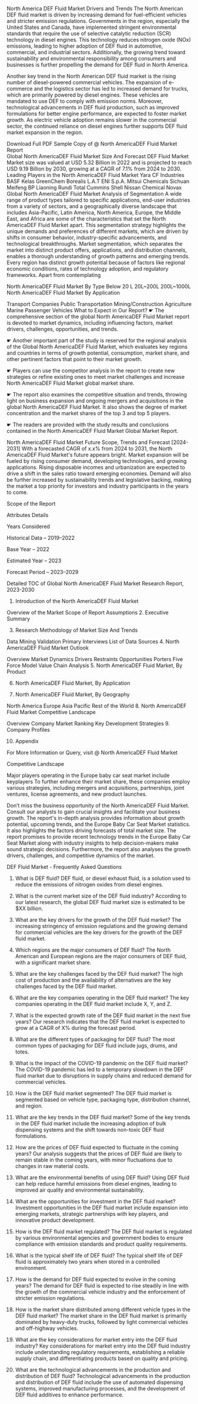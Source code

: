 North America DEF Fluid Market Drivers and Trends
The North American DEF fluid market is driven by increasing demand for fuel-efficient vehicles and stricter emission regulations. Governments in the region, especially the United States and Canada, have implemented stringent environmental standards that require the use of selective catalytic reduction (SCR) technology in diesel engines. This technology reduces nitrogen oxide (NOx) emissions, leading to higher adoption of DEF fluid in automotive, commercial, and industrial sectors. Additionally, the growing trend toward sustainability and environmental responsibility among consumers and businesses is further propelling the demand for DEF fluid in North America.

Another key trend in the North American DEF fluid market is the rising number of diesel-powered commercial vehicles. The expansion of e-commerce and the logistics sector has led to increased demand for trucks, which are primarily powered by diesel engines. These vehicles are mandated to use DEF to comply with emission norms. Moreover, technological advancements in DEF fluid production, such as improved formulations for better engine performance, are expected to foster market growth. As electric vehicle adoption remains slower in the commercial sector, the continued reliance on diesel engines further supports DEF fluid market expansion in the region.

Download Full PDF Sample Copy of @ North AmericaDEF Fluid Market Report  
Global North AmericaDEF Fluid Market Size And Forecast
DEF Fluid Market Market size was valued at USD 5.32 Billion in 2022 and is projected to reach USD 9.19 Billion by 2030, growing at a CAGR of 7.1% from 2024 to 2030.
Leading Players in the North AmericaDEF Fluid Market
Yara
CF Industries
BASF
Kelas
GreenChem
Borealis L.A.T
ENI S.p.A.
Mitsui Chemicals
Sichuan Meifeng
BP
Liaoning Rundi
Total
Cummins
Shell
Nissan Chemical
Novax
Global North AmericaDEF Fluid Market Analysis of Segmentation
A wide range of product types tailored to specific applications, end-user industries from a variety of sectors, and a geographically diverse landscape that includes Asia-Pacific, Latin America, North America, Europe, the Middle East, and Africa are some of the characteristics that set the North AmericaDEF Fluid Market apart. This segmentation strategy highlights the unique demands and preferences of different markets, which are driven by shifts in consumer behavior, industry-specific advancements, and technological breakthroughs. Market segmentation, which separates the market into distinct product offers, applications, and distribution channels, enables a thorough understanding of growth patterns and emerging trends. Every region has distinct growth potential because of factors like regional economic conditions, rates of technology adoption, and regulatory frameworks. Apart from contemplating

North AmericaDEF Fluid Market By Type
Below 20 L
20L~200L
200L~1000L
North AmericaDEF Fluid Market By Application

Transport Companies
Public Transportation
Mining/Construction
Agriculture
Marine
Passenger Vehicles
What to Expect in Our Report?
☛ The comprehensive section of the global North AmericaDEF Fluid Market report is devoted to market dynamics, including influencing factors, market drivers, challenges, opportunities, and trends.

☛ Another important part of the study is reserved for the regional analysis of the Global North AmericaDEF Fluid Market, which evaluates key regions and countries in terms of growth potential, consumption, market share, and other pertinent factors that point to their market growth.

☛ Players can use the competitor analysis in the report to create new strategies or refine existing ones to meet market challenges and increase North AmericaDEF Fluid Market global market share.

☛ The report also examines the competitive situation and trends, throwing light on business expansion and ongoing mergers and acquisitions in the global North AmericaDEF Fluid Market. It also shows the degree of market concentration and the market shares of the top 3 and top 5 players.

☛ The readers are provided with the study results and conclusions contained in the North AmericaDEF Fluid Market Global Market Report.

North AmericaDEF Fluid Market Future Scope, Trends and Forecast [2024-2031]
With a forecasted CAGR of x.x% from 2024 to 2031, the North AmericaDEF Fluid Market's future appears bright. Market expansion will be fueled by rising consumer demand, developing technologies, and growing applications. Rising disposable incomes and urbanization are expected to drive a shift in the sales ratio toward emerging economies. Demand will also be further increased by sustainability trends and legislative backing, making the market a top priority for investors and industry participants in the years to come.

Scope of the Report

Attributes Details

Years Considered

Historical Data – 2019–2022

Base Year – 2022

Estimated Year – 2023

Forecast Period – 2023–2029

Detailed TOC of Global North AmericaDEF Fluid Market Research Report, 2023-2030
1. Introduction of the North AmericaDEF Fluid Market

Overview of the Market
Scope of Report
Assumptions
2. Executive Summary

3. Research Methodology of Market Size And Trends

Data Mining
Validation
Primary Interviews
List of Data Sources
4. North AmericaDEF Fluid Market Outlook

Overview
Market Dynamics
Drivers
Restraints
Opportunities
Porters Five Force Model
Value Chain Analysis
5. North AmericaDEF Fluid Market, By Product

6. North AmericaDEF Fluid Market, By Application

7. North AmericaDEF Fluid Market, By Geography

North America
Europe
Asia Pacific
Rest of the World
8. North AmericaDEF Fluid Market Competitive Landscape

Overview
Company Market Ranking
Key Development Strategies
9. Company Profiles

10. Appendix

For More Information or Query, visit @ North AmericaDEF Fluid Market

Competitive Landscape

Major players operating in the Europe baby car seat market include keyplayers To further enhance their market share, these companies employ various strategies, including mergers and acquisitions, partnerships, joint ventures, license agreements, and new product launches.

Don’t miss the business opportunity of the North AmericaDEF Fluid Market. Consult our analysts to gain crucial insights and facilitate your business growth.
The report's in-depth analysis provides information about growth potential, upcoming trends, and the Europe Baby Car Seat Market statistics. It also highlights the factors driving forecasts of total market size. The report promises to provide recent technology trends in the Europe Baby Car Seat Market along with industry insights to help decision-makers make sound strategic decisions. Furthermore, the report also analyses the growth drivers, challenges, and competitive dynamics of the market.

DEF Fluid Market - Frequently Asked Questions
1. What is DEF fluid?
DEF fluid, or diesel exhaust fluid, is a solution used to reduce the emissions of nitrogen oxides from diesel engines.

2. What is the current market size of the DEF fluid industry?
According to our latest research, the global DEF fluid market size is estimated to be $XX billion.

3. What are the key drivers for the growth of the DEF fluid market?
The increasing stringency of emission regulations and the growing demand for commercial vehicles are the key drivers for the growth of the DEF fluid market.

4. Which regions are the major consumers of DEF fluid?
The North American and European regions are the major consumers of DEF fluid, with a significant market share.

5. What are the key challenges faced by the DEF fluid market?
The high cost of production and the availability of alternatives are the key challenges faced by the DEF fluid market.

6. What are the key companies operating in the DEF fluid market?
The key companies operating in the DEF fluid market include X, Y, and Z.

7. What is the expected growth rate of the DEF fluid market in the next five years?
Our research indicates that the DEF fluid market is expected to grow at a CAGR of X% during the forecast period.

8. What are the different types of packaging for DEF fluid?
The most common types of packaging for DEF fluid include jugs, drums, and totes.

9. What is the impact of the COVID-19 pandemic on the DEF fluid market?
The COVID-19 pandemic has led to a temporary slowdown in the DEF fluid market due to disruptions in supply chains and reduced demand for commercial vehicles.

10. How is the DEF fluid market segmented?
The DEF fluid market is segmented based on vehicle type, packaging type, distribution channel, and region.

11. What are the key trends in the DEF fluid market?
Some of the key trends in the DEF fluid market include the increasing adoption of bulk dispensing systems and the shift towards non-toxic DEF fluid formulations.

12. How are the prices of DEF fluid expected to fluctuate in the coming years?
Our analysis suggests that the prices of DEF fluid are likely to remain stable in the coming years, with minor fluctuations due to changes in raw material costs.

13. What are the environmental benefits of using DEF fluid?
Using DEF fluid can help reduce harmful emissions from diesel engines, leading to improved air quality and environmental sustainability.

14. What are the opportunities for investment in the DEF fluid market?
Investment opportunities in the DEF fluid market include expansion into emerging markets, strategic partnerships with key players, and innovative product development.

15. How is the DEF fluid market regulated?
The DEF fluid market is regulated by various environmental agencies and government bodies to ensure compliance with emission standards and product quality requirements.

16. What is the typical shelf life of DEF fluid?
The typical shelf life of DEF fluid is approximately two years when stored in a controlled environment.

17. How is the demand for DEF fluid expected to evolve in the coming years?
The demand for DEF fluid is expected to rise steadily in line with the growth of the commercial vehicle industry and the enforcement of stricter emission regulations.

18. How is the market share distributed among different vehicle types in the DEF fluid market?
The market share in the DEF fluid market is primarily dominated by heavy-duty trucks, followed by light commercial vehicles and off-highway vehicles.

19. What are the key considerations for market entry into the DEF fluid industry?
Key considerations for market entry into the DEF fluid industry include understanding regulatory requirements, establishing a reliable supply chain, and differentiating products based on quality and pricing.

20. What are the technological advancements in the production and distribution of DEF fluid?
Technological advancements in the production and distribution of DEF fluid include the use of automated dispensing systems, improved manufacturing processes, and the development of DEF fluid additives to enhance performance.
